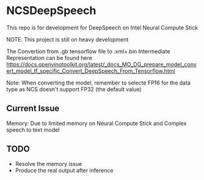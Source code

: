 # NCSDeepSpeech
This repo is for development for DeepSpeech on Intel Neural Compute Stick


NOTE: This project is still on heavy development

The Convertion from .gb tensorflow file to .xml+.bin Intermediate Representation can be found here
https://docs.openvinotoolkit.org/latest/_docs_MO_DG_prepare_model_convert_model_tf_specific_Convert_DeepSpeech_From_Tensorflow.html

Note: When converting the model, remember to selecte FP16 for the data type as NCS doesn't support FP32 (the default value)

## Current Issue
Memory: Due to limited memory on Neural Compute Stick and Complex speech to text model


## TODO
 - Resolve the memory issue
 - Produce the real output after inference 
